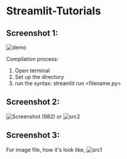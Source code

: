 # Streamlit-Tutorials


## Screenshot 1:
![demo](https://github.com/acfilok96/Streamlit-Tutorials/assets/88615645/6c7c9416-d944-480f-b2d4-d0a7e5ec8594)


Compilation process:

1. Open terminal
2. Set up the directory
3. run the syntax: streamlit run <filename.py>

## Screenshot 2:
![Screenshot (982)](https://github.com/acfilok96/Streamlit-Tutorials/assets/88615645/427f7692-30ac-4968-94e3-250bc8e3099b)
or
![src2](https://github.com/acfilok96/Streamlit-Tutorials/assets/88615645/572e5321-8ecc-4150-9019-dec8c1e851a0)


## Screenshot 3:
For image file, how it's look like,
![src1](https://github.com/acfilok96/Streamlit-Tutorials/assets/88615645/6716fb77-a491-4922-a091-36384922fc02)
